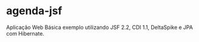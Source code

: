 # agenda-jsf
Aplicação Web Básica exemplo utilizando JSF 2.2, CDI 1.1, DeltaSpike e JPA com Hibernate.
